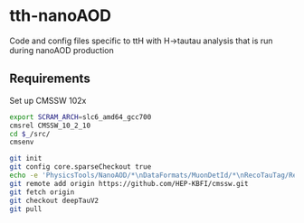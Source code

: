 # tth-nanoAOD
Code and config files specific to ttH with H->tautau analysis that is run during nanoAOD production

## Requirements

Set up CMSSW 102x

```bash
export SCRAM_ARCH=slc6_amd64_gcc700
cmsrel CMSSW_10_2_10
cd $_/src/
cmsenv

git init
git config core.sparseCheckout true
echo -e 'PhysicsTools/NanoAOD/*\nDataFormats/MuonDetId/*\nRecoTauTag/RecoTau/*\n' > .git/info/sparse-checkout
git remote add origin https://github.com/HEP-KBFI/cmssw.git
git fetch origin
git checkout deepTauV2
git pull
```
